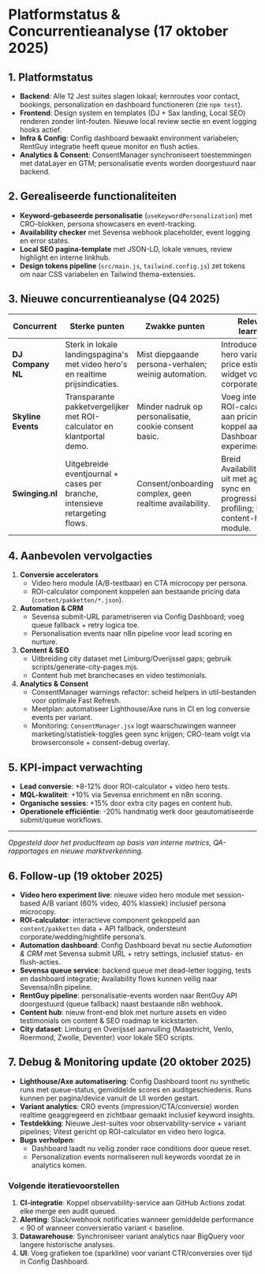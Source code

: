 # Platformstatus & Concurrentieanalyse (17 oktober 2025)

## 1. Platformstatus
- **Backend**: Alle 12 Jest suites slagen lokaal; kernroutes voor contact, bookings, personalization en dashboard functioneren (zie `npm test`).
- **Frontend**: Design system en templates (DJ + Sax landing, Local SEO) renderen zonder lint-fouten. Nieuwe local review sectie en event logging hooks actief.
- **Infra & Config**: Config dashboard bewaakt environment variabelen; RentGuy integratie heeft queue monitor en flush acties.
- **Analytics & Consent**: ConsentManager synchroniseert toestemmingen met dataLayer en GTM; personalisatie events worden doorgestuurd naar backend.

## 2. Gerealiseerde functionaliteiten
- **Keyword-gebaseerde personalisatie** (`useKeywordPersonalization`) met CRO-blokken, persona showcasers en event-tracking.
- **Availability checker** met Sevensa webhook placeholder, event logging en error states.
- **Local SEO pagina-template** met JSON-LD, lokale venues, review highlight en interne linkhub.
- **Design tokens pipeline** (`src/main.js`, `tailwind.config.js`) zet tokens om naar CSS variabelen en Tailwind thema-extensies.

## 3. Nieuwe concurrentieanalyse (Q4 2025)
| Concurrent | Sterke punten | Zwakke punten | Relevante learnings |
| --- | --- | --- | --- |
| **DJ Company NL** | Sterk in lokale landingspagina's met video hero's en realtime prijsindicaties. | Mist diepgaande persona-verhalen; weinig automation. | Introduceer video hero variant + price estimator widget voor corporate leads. |
| **Skyline Events** | Transparante pakketvergelijker met ROI-calculator en klantportal demo. | Minder nadruk op personalisatie, cookie consent basic. | Voeg interactieve ROI-calculator toe aan pricing tables, koppel aan Config Dashboard voor experimenten. |
| **Swinging.nl** | Uitgebreide eventjournal + cases per branche, intensieve retargeting flows. | Consent/onboarding complex, geen realtime availability. | Breid AvailabilityChecker uit met agenda-sync en progressieve profiling; bouw content-hub module. |

## 4. Aanbevolen vervolgacties
1. **Conversie accelerators**
   - Video hero module (A/B-testbaar) en CTA microcopy per persona.
   - ROI-calculator component koppelen aan bestaande pricing data (`content/pakketten/*.json`).
2. **Automation & CRM**
   - Sevensa submit-URL parametriseren via Config Dashboard; voeg queue fallback + retry logica toe.
   - Personalisation events naar n8n pipeline voor lead scoring en nurture.
3. **Content & SEO**
   - Uitbreiding city dataset met Limburg/Overijssel gaps; gebruik scripts/generate-city-pages.mjs.
   - Content hub met branchecases en video testimonials.
4. **Analytics & Consent**
   - ConsentManager warnings refactor: scheid helpers in util-bestanden voor optimale Fast Refresh.
   - Meetplan: automatiseer Lighthouse/Axe runs in CI en log conversie events per variant.
   - Monitoring: `ConsentManager.jsx` logt waarschuwingen wanneer marketing/statistiek-toggles geen sync krijgen; CRO-team volgt via browserconsole + consent-debug overlay.

## 5. KPI-impact verwachting
- **Lead conversie**: +8-12% door ROI-calculator + video hero tests.
- **MQL-kwaliteit**: +10% via Sevensa enrichment en n8n scoring.
- **Organische sessies**: +15% door extra city pages en content hub.
- **Operationele efficiëntie**: -20% handmatig werk door geautomatiseerde submit/queue workflows.

---
*Opgesteld door het productteam op basis van interne metrics, QA-rapportages en nieuwe marktverkenning.*

## 6. Follow-up (19 oktober 2025)
- **Video hero experiment live**: nieuwe video hero module met session-based A/B variant (60% video, 40% klassiek) inclusief persona microcopy.
- **ROI-calculator**: interactieve component gekoppeld aan `content/pakketten` data + API fallback, ondersteunt corporate/wedding/nightlife persona’s.
- **Automation dashboard**: Config Dashboard bevat nu sectie *Automation & CRM* met Sevensa submit URL + retry settings, inclusief status- en flush-acties.
- **Sevensa queue service**: backend queue met dead-letter logging, tests en dashboard integratie; Availability flows kunnen veilig naar Sevensa/n8n pipeline.
- **RentGuy pipeline**: personalisatie-events worden naar RentGuy API doorgestuurd (queue fallback) naast bestaande n8n webhook.
- **Content hub**: nieuw front-end blok met nurture assets en video testimonials om content & SEO roadmap te kickstarten.
- **City dataset**: Limburg en Overijssel aanvulling (Maastricht, Venlo, Roermond, Zwolle, Deventer) voor lokale SEO scripts.

## 7. Debug & Monitoring update (20 oktober 2025)
- **Lighthouse/Axe automatisering**: Config Dashboard toont nu synthetic runs met queue-status, gemiddelde scores en auditgeschiedenis. Runs kunnen per pagina/device vanuit de UI worden gestart.
- **Variant analytics**: CRO events (impression/CTA/conversie) worden realtime geaggregeerd en zichtbaar gemaakt inclusief keyword insights.
- **Testdekking**: Nieuwe Jest-suites voor observability-service + variant pipelines; Vitest gericht op ROI-calculator en video hero logica.
- **Bugs verholpen**:
  - Dashboard laadt nu veilig zonder race conditions door queue reset.
  - Personalization events normaliseren null keywords voordat ze in analytics komen.

### Volgende iteratievoorstellen
1. **CI-integratie**: Koppel observability-service aan GitHub Actions zodat elke merge een audit queued.
2. **Alerting**: Slack/webhook notificaties wanneer gemiddelde performance < 90 of wanneer conversieratio variant < baseline.
3. **Datawarehouse**: Synchroniseer variant analytics naar BigQuery voor langere historische analyses.
4. **UI**: Voeg grafieken toe (sparkline) voor variant CTR/conversies over tijd in Config Dashboard.
